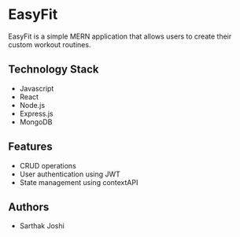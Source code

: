 
# EasyFit

EasyFit is a simple MERN application that allows users to create their custom workout routines.

## Technology Stack

- Javascript
- React
- Node.js
- Express.js
- MongoDB


## Features

- CRUD operations
- User authentication using JWT
- State management using contextAPI

## Authors

- Sarthak Joshi



